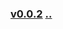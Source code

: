 
### [v0.0.2](https://github.com/littleflute/english/edit/master/Issues/day-in-photos/20180319/readme.md) [..](..)
